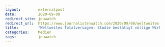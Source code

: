 ```yaml
---
layout:        externalpost
date:          2020-09-08
redirect_site: jouwatch
redirect_url:  https://www.journalistenwatch.com/2020/09/08/weltweites-totalversagen-studie/
title:         "Weltweites Totalversagen: Studie bestätigt völlige Wirkungslosigkeit aller Corona-Maßnahmen"
categories:    Medien
tags:          jouwatch
---
```

